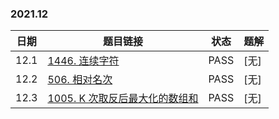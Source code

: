 ### 2021.12
|日期|题目链接|状态|题解|
|---|---|---|---|
|12.1|[1446. 连续字符](https://leetcode-cn.com/problems/consecutive-characters/)|PASS|[无]|
|12.2|[506. 相对名次](https://leetcode-cn.com/problems/relative-ranks/)|PASS|[无]|
|12.3|[1005. K 次取反后最大化的数组和](https://leetcode-cn.com/problems/maximize-sum-of-array-after-k-negations/)|PASS|[无]|
